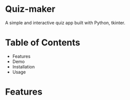 # Quiz-maker

A simple and interactive quiz app built with Python, tkinter.

# Table of Contents

- Features
- Demo
- Installation
- Usage

# Features

